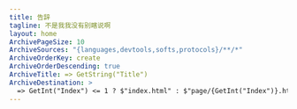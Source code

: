 ```yaml
---
title: 告辞
tagline: 不是我我没有别瞎说啊
layout: home
ArchivePageSize: 10
ArchiveSources: "{languages,devtools,softs,protocols}/**/*"
ArchiveOrderKey: create
ArchiveOrderDescending: true
ArchiveTitle: => GetString("Title")
ArchiveDestination: >
  => GetInt("Index") <= 1 ? $"index.html" : $"page/{GetInt("Index")}.html"
---
```


